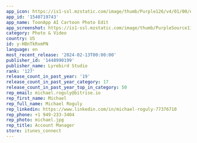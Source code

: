 ```yaml
---
app_icon: https://is1-ssl.mzstatic.com/image/thumb/Purple126/v4/01/00/e6/0100e6f3-cc39-c702-866d-42851bde1290/AppIcon-0-0-1x_U007emarketing-0-5-0-0-85-220.png/1024x1024bb.png
app_id: '1540719743'
app_name: ToonApp AI Cartoon Photo Edit
app_screenshot: https://is1-ssl.mzstatic.com/image/thumb/PurpleSource112/v4/69/09/12/690912b8-b6ad-84f1-d467-0ce3517fd06f/8675b599-f8a6-437e-a155-2bee4080c505_AI_TOONAPP_6.5.png/1242x2688bb.png
category: Photo & Video
country: US
id: y-HBnTkRxmPN
language: en
most_recent_release: '2024-02-13T00:00:00'
publisher_id: '1448990199'
publisher_name: Lyrebird Studio
rank: '127'
release_count_in_past_year: '19'
release_count_in_past_year_category: 17
release_count_in_past_year_top_in_category: 50
rep_email: michael.roguly@bitrise.io
rep_first_name: Michael
rep_full_name: Michael Roguly
rep_linkedin: https://www.linkedin.com/in/michael-roguly-77376710
rep_phone: +1 949-233-3404
rep_photo: michael.jpg
rep_title: Account Manager
store: itunes_connect
---
```

